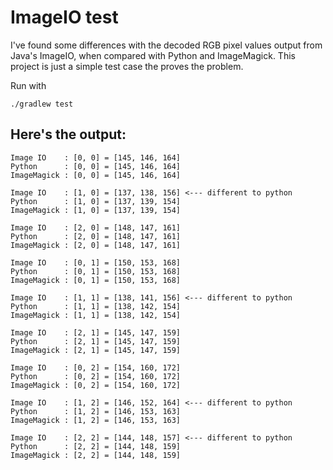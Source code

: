 # ImageIO test

I've found some differences with the decoded RGB pixel values output from Java's ImageIO, when compared with Python and ImageMagick. This project is just a simple test case the proves the problem.

Run with

    ./gradlew test
    
## Here's the output:

    Image IO    : [0, 0] = [145, 146, 164]
    Python      : [0, 0] = [145, 146, 164]
    ImageMagick : [0, 0] = [145, 146, 164]

    Image IO    : [1, 0] = [137, 138, 156] <--- different to python
    Python      : [1, 0] = [137, 139, 154]
    ImageMagick : [1, 0] = [137, 139, 154]

    Image IO    : [2, 0] = [148, 147, 161]
    Python      : [2, 0] = [148, 147, 161]
    ImageMagick : [2, 0] = [148, 147, 161]

    Image IO    : [0, 1] = [150, 153, 168]
    Python      : [0, 1] = [150, 153, 168]
    ImageMagick : [0, 1] = [150, 153, 168]

    Image IO    : [1, 1] = [138, 141, 156] <--- different to python
    Python      : [1, 1] = [138, 142, 154]
    ImageMagick : [1, 1] = [138, 142, 154]

    Image IO    : [2, 1] = [145, 147, 159]
    Python      : [2, 1] = [145, 147, 159]
    ImageMagick : [2, 1] = [145, 147, 159]

    Image IO    : [0, 2] = [154, 160, 172]
    Python      : [0, 2] = [154, 160, 172]
    ImageMagick : [0, 2] = [154, 160, 172]

    Image IO    : [1, 2] = [146, 152, 164] <--- different to python
    Python      : [1, 2] = [146, 153, 163]
    ImageMagick : [1, 2] = [146, 153, 163]

    Image IO    : [2, 2] = [144, 148, 157] <--- different to python
    Python      : [2, 2] = [144, 148, 159]
    ImageMagick : [2, 2] = [144, 148, 159]